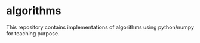# algorithms
This repository contains implementations of algorithms using python/numpy for teaching purpose.
